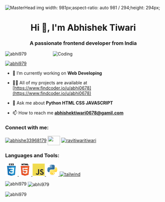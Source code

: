 ![MasterHead img width: 981px;aspect-ratio: auto 981 / 294;height: 294px;](https://www.mywebworld.in/wp-content/uploads/2018/05/web-design-kerala.gif)


<h1 align="center">Hi 👋, I'm Abhishek Tiwari</h1>
<h3 align="center">A passionate frontend developer from India</h3>

<img align="right" alt="Coding" width="350" src="https://cdn.dribbble.com/users/1162077/screenshots/3848914/programmer.gif">


<p align="left"> <img src="https://komarev.com/ghpvc/?username=abhi979&label=Profile%20views&color=0e75b6&style=flat" alt="abhi979" /> </p>

<p align="left"> <a href="https://github.com/ryo-ma/github-profile-trophy"><img src="https://github-profile-trophy.vercel.app/?username=abhi979" alt="abhi979" /></a> </p>

- 🔭 I’m currently working on **Web Developing**

- 👨‍💻 All of my projects are available at [https://www.findcoder.io/u/abhi0678](https://www.findcoder.io/u/abhi0678)

- 💬 Ask me about **Python HTML CSS JAVASCRIPT**

- 📫 How to reach me **abhishektiwari0678@gamil.com**

<h3 align="left">Connect with me:</h3>




<p align="left">
<a href="https://twitter.com/abhishe33968179" target="blank"><img align="center" src="https://raw.githubusercontent.com/rahuldkjain/github-profile-readme-generator/master/src/images/icons/Social/twitter.svg" alt="abhishe33968179" height="30" width="40" /></a>
<a href="https://linkedin.com/in/abhishek-tiwari" target="blank"><img align="center" src="https://raw.githubusercontent.com/rahuldkjain/github-profile-readme-generator/master/src/images/icons/Social/linked-in-alt.svg" alt="" height="30" width="40" /></a>
<a href="https://instagram.com/ravitiwaritiwari" target="blank"><img align="center" src="https://raw.githubusercontent.com/rahuldkjain/github-profile-readme-generator/master/src/images/icons/Social/instagram.svg" alt="ravitiwaritiwari" height="30" width="40" /></a>
</p>

<h3 align="left">Languages and Tools:</h3>
<p align="left"> <a href="https://www.w3schools.com/css/" target="_blank" rel="noreferrer"> <img src="https://raw.githubusercontent.com/devicons/devicon/master/icons/css3/css3-original-wordmark.svg" alt="css3" width="40" height="40"/> </a> <a href="https://www.w3.org/html/" target="_blank" rel="noreferrer"> <img src="https://raw.githubusercontent.com/devicons/devicon/master/icons/html5/html5-original-wordmark.svg" alt="html5" width="40" height="40"/> </a> <a href="https://developer.mozilla.org/en-US/docs/Web/JavaScript" target="_blank" rel="noreferrer"> <img src="https://raw.githubusercontent.com/devicons/devicon/master/icons/javascript/javascript-original.svg" alt="javascript" width="40" height="40"/> </a> <a href="https://www.python.org" target="_blank" rel="noreferrer"> <img src="https://raw.githubusercontent.com/devicons/devicon/master/icons/python/python-original.svg" alt="python" width="40" height="40"/> </a> <a href="https://tailwindcss.com/" target="_blank" rel="noreferrer"> <img src="https://www.vectorlogo.zone/logos/tailwindcss/tailwindcss-icon.svg" alt="tailwind" width="40" height="40"/> </a> </p>

<p><img align="left" src="https://github-readme-stats.vercel.app/api/top-langs?username=abhi979&show_icons=true&locale=en&layout=compact" alt="abhi979" /></p>

<p>&nbsp;<img align="center" src="https://github-readme-stats.vercel.app/api?username=abhi979&show_icons=true&locale=en" alt="abhi979" /></p>

<p><img align="center" src="https://github-readme-streak-stats.herokuapp.com/?user=abhi979&" alt="abhi979" /></p>
